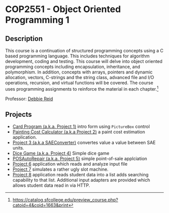# COP2551 - Object Oriented Programming 1

## Description
This course is a continuation of structured programming concepts using a C based programming language. This includes techniques for algorithm development, coding and testing. This course will delve into object oriented programming concepts including encapsulation, inheritance, and polymorphism. In addition, concepts with arrays, pointers and dynamic allocation, vectors, C-strings and the string class, advanced file and I/O operations, recursion, and virtual functions will be covered. The course uses programming assignments to reinforce the material in each chapter.[^1]

Professor: [Debbie Reid](https://www.sfcollege.edu/ite/contact/index) 

## Projects
- [Card Program (a.k.a. Project 1)](./Card%20Program/) intro form using `PictureBox` control
- [Painting Cost Calculator (a.k.a Project 2)](./Painting%20Cost%20Calculator/) a paint cost estimation application. 
- [Project 3 (a.k.a SAEConverter)](./Project3/) convertes value a value between SAE units.
- [Dice Game (a.k.a. Project 4)](./DiceGame/) Simple dice game
- [POSAutoRepair (a.k.a. Project 5)](./Project%205/) simple point-of-sale applciation
- [Project 6](./Project6/) application which reads and analyze input file
- [Project 7](./Project7/) simulates a rather ugly slot machine. 
- [Project 8](./Project8/) application reads student data into a list adds searching capability to that list. Additional input adapters are provided which allows student data read in via HTTP.

[^1]:https://catalog.sfcollege.edu/preview_course.php?catoid=4&coid=1663&print
